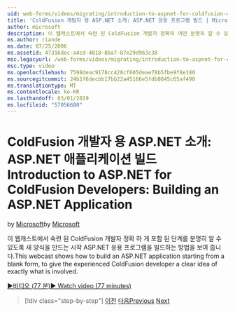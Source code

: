 ```yaml
---
uid: web-forms/videos/migrating/introduction-to-aspnet-for-coldfusion-developers-building-an-aspnet-application
title: 'ColdFusion 개발자 용 ASP.NET 소개: ASP.NET 응용 프로그램 빌드 | Microsoft Docs'
author: microsoft
description: 이 웹캐스트에서 숙련 된 ColdFusion 개발자 정확히 어떤 분명히 알 수 있도록 새 양식을 만드는 시작 ASP.NET 응용 프로그램을 빌드하는 방법에 설명 하는 중...
ms.author: riande
ms.date: 07/25/2006
ms.assetid: 47316dec-a4cd-4818-8ba7-87e29d963c38
msc.legacyurl: /web-forms/videos/migrating/introduction-to-aspnet-for-coldfusion-developers-building-an-aspnet-application
msc.type: video
ms.openlocfilehash: 7598deac9178cc428cf605deae78b5fbe9f8e180
ms.sourcegitcommit: 24b1f6decbb17bb22a45166e5fdb0845c65af498
ms.translationtype: MT
ms.contentlocale: ko-KR
ms.lasthandoff: 03/01/2019
ms.locfileid: "57056680"
---
```

<a name="introduction-to-aspnet-for-coldfusion-developers-building-an-aspnet-application"></a><span data-ttu-id="43880-103">ColdFusion 개발자 용 ASP.NET 소개: ASP.NET 애플리케이션 빌드</span><span class="sxs-lookup"><span data-stu-id="43880-103">Introduction to ASP.NET for ColdFusion Developers: Building an ASP.NET Application</span></span>
====================
<span data-ttu-id="43880-104">by [Microsoft](https://github.com/microsoft)</span><span class="sxs-lookup"><span data-stu-id="43880-104">by [Microsoft](https://github.com/microsoft)</span></span>

<span data-ttu-id="43880-105">이 웹캐스트에서 숙련 된 ColdFusion 개발자 정확 하 게 포함 된 단계를 분명히 알 수 있도록 새 양식을 만드는 시작 ASP.NET 응용 프로그램을 빌드하는 방법을 보여 줍니다.</span><span class="sxs-lookup"><span data-stu-id="43880-105">This webcast shows how to build an ASP.NET application starting from a blank form, to give the experienced ColdFusion developer a clear idea of exactly what is involved.</span></span>

[<span data-ttu-id="43880-106">&#9654;비디오 (77 분)</span><span class="sxs-lookup"><span data-stu-id="43880-106">&#9654; Watch video (77 minutes)</span></span>](https://channel9.msdn.com/Blogs/ASP-NET-Site-Videos/introduction-to-aspnet-for-coldfusion-developers-building-an-aspnet-application)

> [!div class="step-by-step"]
> <span data-ttu-id="43880-107">[이전](intro-to-aspnet-for-coldfusion-developers-adding-aspnet-to-your-repertoire.md)
> [다음](interop-between-php-and-the-windows-platform.md)</span><span class="sxs-lookup"><span data-stu-id="43880-107">[Previous](intro-to-aspnet-for-coldfusion-developers-adding-aspnet-to-your-repertoire.md)
[Next](interop-between-php-and-the-windows-platform.md)</span></span>
